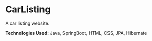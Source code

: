 # CarListing
A car listing website.

**Technologies Used:** Java, SpringBoot, HTML, CSS, JPA, Hibernate
